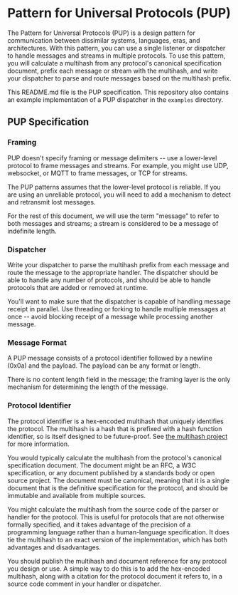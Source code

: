 # Pattern for Universal Protocols (PUP)

The Pattern for Universal Protocols (PUP) is a design pattern for
communication between dissimilar systems, languages, eras, and
architectures.  With this pattern, you can use a single listener or
dispatcher to handle messages and streams in multiple protocols.  To
use this pattern, you will calculate a multihash from any protocol's
canonical specification document, prefix each message or stream with
the multihash, and write your dispatcher to parse and route messages
based on the multihash prefix.

This README.md file is the PUP specification.  This repository also
contains an example implementation of a PUP dispatcher in the
`examples` directory.

## PUP Specification

### Framing

PUP doesn't specify framing or message delimiters -- use a lower-level
protocol to frame messages and streams.  For example, you might use 
UDP, websocket, or MQTT to frame messages, or TCP for streams.  

The PUP patterns assumes that the lower-level protocol is
reliable.  If you are using an unreliable protocol, you will need to
add a mechanism to detect and retransmit lost messages.

For the rest of this document, we will use the term "message" to refer
to both messages and streams; a stream is considered to be a message
of indefinite length.  

### Dispatcher

Write your dispatcher to parse the multihash prefix from each message
and route the message to the appropriate handler.  The dispatcher
should be able to handle any number of protocols, and should be able
to handle protocols that are added or removed at runtime.

You'll want to make sure that the dispatcher is capable of handling
message receipt in parallel.  Use threading or forking to handle
multiple messages at once -- avoid blocking receipt of a message while
processing another message.

### Message Format

A PUP message consists of a protocol identifier followed by a newline
(0x0a) and the payload.  The payload can be any format or length.  

There is no content length field in the message; the framing layer is
the only mechanism for determining the length of the message.  

### Protocol Identifier

The protocol identifier is a hex-encoded multihash that uniquely
identifies the protocol.  The multihash is a hash that is prefixed
with a hash function identifier, so is itself designed to be
future-proof. See [the multihash
project](http://github.com/multiformats/multihash) for more
information.

You would typically calculate the multihash from the protocol's
canonical specification document.  The document might be an RFC, a W3C
specification, or any document published by a standards body or open
source project. The document must be canonical, meaning that it is a
single document that is the definitive specification for the protocol,
and should be immutable and available from multiple sources.  

You might calculate the multihash from the source code of the parser
or handler for the protocol.  This is useful for protocols that are
not otherwise formally specified, and it takes advantage of the
precision of a programming language rather than a human-language
specification. It does tie the multihash to an exact version of the
implementation, which has both advantages and disadvantages.

You should publish the multihash and document reference for any
protocol you design or use. A simple way to do this is to add the
hex-encoded multihash, along with a citation for the protocol document
it refers to, in a source code comment in your handler or dispatcher.

